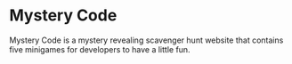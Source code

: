 # Mystery Code

Mystery Code is a mystery revealing scavenger hunt website that contains five minigames for developers to have a little fun.
